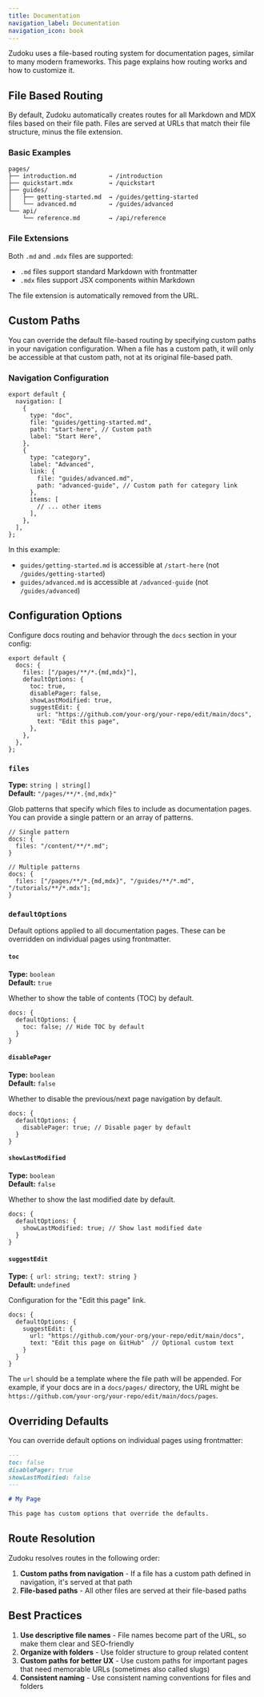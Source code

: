 ```yaml
---
title: Documentation
navigation_label: Documentation
navigation_icon: book
---
```


Zudoku uses a file-based routing system for documentation pages, similar to many modern frameworks.
This page explains how routing works and how to customize it.

## File Based Routing

By default, Zudoku automatically creates routes for all Markdown and MDX files based on their file
path. Files are served at URLs that match their file structure, minus the file extension.

### Basic Examples

```text title="File tree"
pages/
├── introduction.md         → /introduction
├── quickstart.mdx          → /quickstart
├── guides/
│   ├── getting-started.md  → /guides/getting-started
│   └── advanced.md         → /guides/advanced
└── api/
    └── reference.md        → /api/reference
```

### File Extensions

Both `.md` and `.mdx` files are supported:

- `.md` files support standard Markdown with frontmatter
- `.mdx` files support JSX components within Markdown

The file extension is automatically removed from the URL.

## Custom Paths

You can override the default file-based routing by specifying custom paths in your navigation
configuration. When a file has a custom path, it will only be accessible at that custom path, not at
its original file-based path.

### Navigation Configuration

```tsx {5-6,13-14} title="zudoku.config.tsx" showLineNumbers
export default {
  navigation: [
    {
      type: "doc",
      file: "guides/getting-started.md",
      path: "start-here", // Custom path
      label: "Start Here",
    },
    {
      type: "category",
      label: "Advanced",
      link: {
        file: "guides/advanced.md",
        path: "advanced-guide", // Custom path for category link
      },
      items: [
        // ... other items
      ],
    },
  ],
};
```

In this example:

- `guides/getting-started.md` is accessible at `/start-here` (not `/guides/getting-started`)
- `guides/advanced.md` is accessible at `/advanced-guide` (not `/guides/advanced`)

## Configuration Options

Configure docs routing and behavior through the `docs` section in your config:

```tsx title="zudoku.config.tsx"
export default {
  docs: {
    files: ["/pages/**/*.{md,mdx}"],
    defaultOptions: {
      toc: true,
      disablePager: false,
      showLastModified: true,
      suggestEdit: {
        url: "https://github.com/your-org/your-repo/edit/main/docs",
        text: "Edit this page",
      },
    },
  },
};
```

### `files`

**Type:** `string | string[]`  
**Default:** `"/pages/**/*.{md,mdx}"`

Glob patterns that specify which files to include as documentation pages. You can provide a single
pattern or an array of patterns.

```tsx title="zudoku.config.tsx"
// Single pattern
docs: {
  files: "/content/**/*.md";
}

// Multiple patterns
docs: {
  files: ["/pages/**/*.{md,mdx}", "/guides/**/*.md", "/tutorials/**/*.mdx"];
}
```

### `defaultOptions`

Default options applied to all documentation pages. These can be overridden on individual pages
using frontmatter.

#### `toc`

**Type:** `boolean`  
**Default:** `true`

Whether to show the table of contents (TOC) by default.

```tsx title="zudoku.config.tsx"
docs: {
  defaultOptions: {
    toc: false; // Hide TOC by default
  }
}
```

#### `disablePager`

**Type:** `boolean`  
**Default:** `false`

Whether to disable the previous/next page navigation by default.

```tsx title="zudoku.config.tsx"
docs: {
  defaultOptions: {
    disablePager: true; // Disable pager by default
  }
}
```

#### `showLastModified`

**Type:** `boolean`  
**Default:** `false`

Whether to show the last modified date by default.

```tsx title="zudoku.config.tsx"
docs: {
  defaultOptions: {
    showLastModified: true; // Show last modified date
  }
}
```

#### `suggestEdit`

**Type:** `{ url: string; text?: string }`  
**Default:** `undefined`

Configuration for the "Edit this page" link.

```tsx title="zudoku.config.tsx"
docs: {
  defaultOptions: {
    suggestEdit: {
      url: "https://github.com/your-org/your-repo/edit/main/docs",
      text: "Edit this page on GitHub"  // Optional custom text
    }
  }
}
```

The `url` should be a template where the file path will be appended. For example, if your docs are
in a `docs/pages/` directory, the URL might be
`https://github.com/your-org/your-repo/edit/main/docs/pages`.

## Overriding Defaults

You can override default options on individual pages using frontmatter:

```markdown
---
toc: false
disablePager: true
showLastModified: false
---

# My Page

This page has custom options that override the defaults.
```

## Route Resolution

Zudoku resolves routes in the following order:

1. **Custom paths from navigation** - If a file has a custom path defined in navigation, it's served
   at that path
2. **File-based paths** - All other files are served at their file-based paths

## Best Practices

1. **Use descriptive file names** - File names become part of the URL, so make them clear and
   SEO-friendly
2. **Organize with folders** - Use folder structure to group related content
3. **Custom paths for better UX** - Use custom paths for important pages that need memorable URLs
   (sometimes also called slugs)
4. **Consistent naming** - Use consistent naming conventions for files and folders
